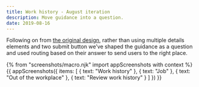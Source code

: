 ```yaml
---
title: Work history - August iteration
description: Move guidance into a question.
date: 2019-08-16
---
```


Following on from [the original design](/apply-for-teacher-training/apply-june-2019/work-history), rather than using multiple details elements and two submit button we’ve shaped the guidance as a question and used routing based on their answer to send users to the right place.

{% from "screenshots/macro.njk" import appScreenshots with context %}
{{ appScreenshots({
  items: [
    { text: "Work history" },
    { text: "Job" },
    { text: "Out of the workplace" },
    { text: "Review work history" }
  ]
}) }}
